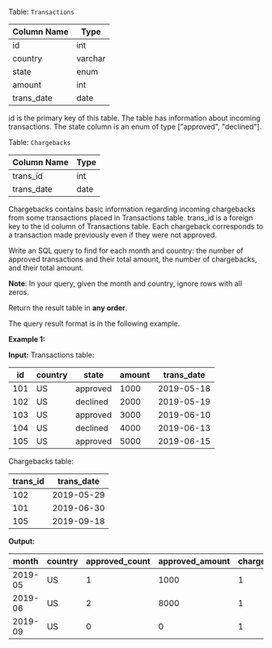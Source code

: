﻿
Table:  `Transactions`


| Column Name    | Type    |
|-|-
| id             | int     |
| country        | varchar |
| state          | enum    |
| amount         | int     |
| trans_date     | date    |
id is the primary key of this table.
The table has information about incoming transactions.
The state column is an enum of type ["approved", "declined"].

Table:  `Chargebacks`


| Column Name    | Type    |
|-|-
| trans_id       | int     |
| trans_date     | date    |

Chargebacks contains basic information regarding incoming chargebacks from some transactions placed in Transactions table.
trans_id is a foreign key to the id column of Transactions table.
Each chargeback corresponds to a transaction made previously even if they were not approved.

Write an SQL query to find for each month and country: the number of approved transactions and their total amount, the number of chargebacks, and their total amount.

**Note**: In your query, given the month and country, ignore rows with all zeros.

Return the result table in  **any order**.

The query result format is in the following example.

**Example 1:**

**Input:** 
Transactions table:

| id  | country | state    | amount | trans_date |
|-|-|-|-|-
| 101 | US      | approved | 1000   | 2019-05-18 |
| 102 | US      | declined | 2000   | 2019-05-19 |
| 103 | US      | approved | 3000   | 2019-06-10 |
| 104 | US      | declined | 4000   | 2019-06-13 |
| 105 | US      | approved | 5000   | 2019-06-15 |

Chargebacks table:

| trans_id | trans_date |
|-|-
| 102      | 2019-05-29 |
| 101      | 2019-06-30 |
| 105      | 2019-09-18 |

**Output:** 

| month   | country | approved_count | approved_amount | chargeback_count | chargeback_amount |
|-|-|-|-|-|-
| 2019-05 | US      | 1              | 1000            | 1                | 2000              |
| 2019-06 | US      | 2              | 8000            | 1                | 1000              |
| 2019-09 | US      | 0              | 0               | 1                | 5000              |

